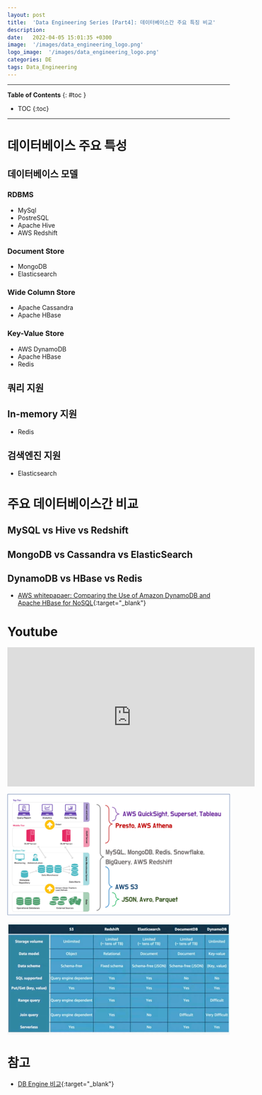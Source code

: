 ```yaml
---
layout: post
title:  'Data Engineering Series [Part4]: 데이터베이스간 주요 특징 비교'
description: 
date:   2022-04-05 15:01:35 +0300
image:  '/images/data_engineering_logo.png'
logo_image:  '/images/data_engineering_logo.png'
categories: DE
tags: Data_Engineering
---
```

---

**Table of Contents**
{: #toc }
*  TOC
{:toc}

---

# 데이터베이스 주요 특성

## 데이터베이스 모델

### RDBMS

- MySql
- PostreSQL
- Apache Hive
- AWS Redshift

### Document Store

- MongoDB
- Elasticsearch

### Wide Column Store

- Apache Cassandra
- Apache HBase

### Key-Value Store

- AWS DynamoDB
- Apache HBase
- Redis

## 쿼리 지원

## In-memory 지원

- Redis

## 검색엔진 지원

- Elasticsearch

# 주요 데이터베이스간 비교

## MySQL vs Hive vs Redshift

## MongoDB vs Cassandra vs ElasticSearch

## DynamoDB vs HBase vs Redis

- [AWS whitepapaer: Comparing the Use of Amazon DynamoDB and Apache HBase for NoSQL](https://docs.aws.amazon.com/whitepapers/latest/comparing-dynamodb-and-hbase-for-nosql/amazon-dynamodb-overview.html){:target="_blank"}

# Youtube

<iframe width="560" height="315" src="https://www.youtube.com/embed/FX5iWHFn1v0" title="YouTube video player" frameborder="0" allow="accelerometer; autoplay; clipboard-write; encrypted-media; gyroscope; picture-in-picture" allowfullscreen></iframe>  

![](/images/data_engineering_5.png)

![](/images/data_engineering_6.png)

# 참고

- [DB Engine 비교](https://db-engines.com/en/systems){:target="_blank"}